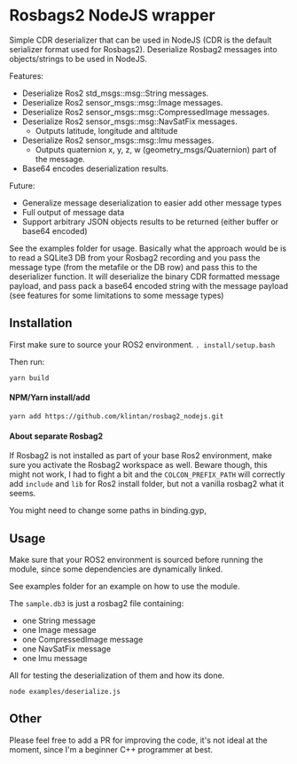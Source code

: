 # Rosbags2 NodeJS wrapper

Simple CDR deserializer that can be used in NodeJS (CDR is the default serializer format used for Rosbags2). Deserialize Rosbag2 messages into objects/strings to be used in NodeJS.

Features:
- Deserialize Ros2 std_msgs::msg::String messages.
- Deserialize Ros2 sensor_msgs::msg::Image messages.
- Deserialize Ros2 sensor_msgs::msg::CompressedImage messages.
- Deserialize Ros2 sensor_msgs::msg::NavSatFix messages.
  - Outputs latitude, longitude and altitude
- Deserialize Ros2 sensor_msgs::msg::Imu messages.
  - Outputs quaternion x, y, z, w (geometry_msgs/Quaternion) part of the message.
- Base64 encodes deserialization results.

Future:
- Generalize message deserialization to easier add other message types
- Full output of message data
- Support arbitrary JSON objects results to be returned (either buffer or base64 encoded)


See the examples folder for usage. Basically what the approach would be is to read a SQLite3 DB from your Rosbag2 recording
and you pass the message type (from the metafile or the DB row) and pass this to the deserializer function. It will deserialize the binary
CDR formatted message payload, and pass pack a base64 encoded string with the message payload (see features for some limitations to some message types)

## Installation
First make sure to source your ROS2 environment. 
`. install/setup.bash`

Then run:

`yarn build`


#### NPM/Yarn install/add
`yarn add https://github.com/klintan/rosbag2_nodejs.git`

#### About separate Rosbag2
If Rosbag2 is not installed as part of your base Ros2 environment, make sure you activate the Rosbag2 workspace as well.
Beware though, this might not work, I had to fight a bit and the `COLCON_PREFIX_PATH` will correctly add `include` and `lib` for Ros2 install folder, 
but not a vanilla rosbag2 what it seems. 

You might need to change some paths in binding.gyp, 

## Usage

Make sure that your ROS2 environment is sourced before running the module, since some dependencies are dynamically linked.

See examples folder for an example on how to use the module.

The `sample.db3` is just a rosbag2 file containing:
 - one String message 
 - one Image message
 - one CompressedImage message
 - one NavSatFix message
 - one Imu message
 
 All for testing the deserialization of them and how its done.

`node examples/deserialize.js`
## Other

Please feel free to add a PR for improving the code, it's not ideal at the moment, since I'm a beginner C++ programmer at best. 



